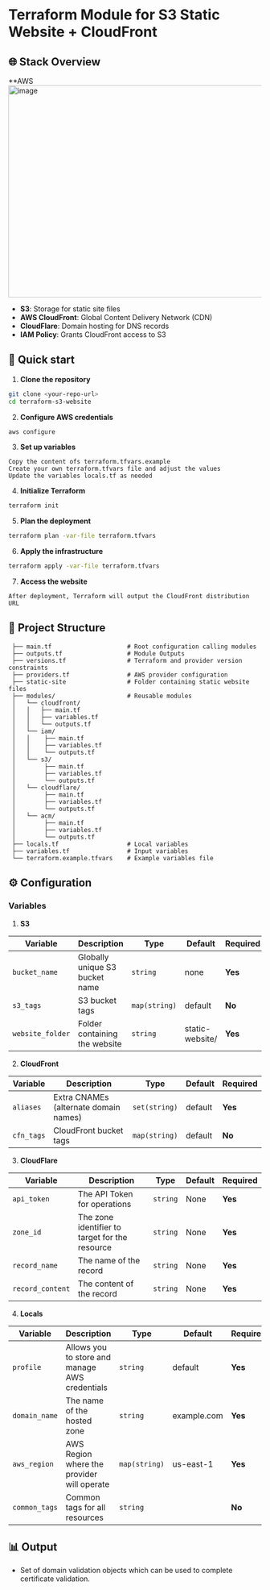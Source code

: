 # Terraform Module for S3 Static Website + CloudFront

## 🌐 Stack Overview
**AWS<img width="691" height="421" alt="image" src="https://github.com/user-attachments/assets/46067c23-e191-4a5e-9207-f94dbda8d6d3" />

* **S3**: Storage for static site files
* **AWS CloudFront**: Global Content Delivery Network (CDN)
* **CloudFlare**: Domain hosting for DNS records
* **IAM Policy**: Grants CloudFront access to S3

## 🚀 Quick start

1. **Clone the repository**

 ```bash
 git clone <your-repo-url>
 cd terraform-s3-website
 ```

2. **Configure AWS credentials**

 ```bash
 aws configure
 ```

3. **Set up variables**

 ```
 Copy the content ofs terraform.tfvars.example
 Create your own terraform.tfvars file and adjust the values
 Update the variables locals.tf as needed
 ```

4. **Initialize Terraform**

```bash
terraform init
```

5. **Plan the deployment**

 ```bash
 terraform plan -var-file terraform.tfvars
 ```

6. **Apply the infrastructure**

 ```bash
 terraform apply -var-file terraform.tfvars
 ```

7. **Access the website**

 ```
 After deployment, Terraform will output the CloudFront distribution URL
  ```

## 📁 Project Structure

```
 ├── main.tf                     # Root configuration calling modules
 ├── outputs.tf                  # Module Outputs
 ├── versions.tf                 # Terraform and provider version constraints
 ├── providers.tf                # AWS provider configuration
 ├── static-site                 # Folder containing static website files
 ├── modules/                    # Reusable modules
 │   └── cloudfront/            
 │   │   ├── main.tf
 │   │   ├── variables.tf
 │   │   └── outputs.tf     
 │   └── iam/ 
 │   │    ├── main.tf
 │   │    ├── variables.tf
 │   │    └── outputs.tf          
 │   └── s3/ 
 │        ├── main.tf
 │        ├── variables.tf
 │        └── outputs.tf
 │   └── cloudflare/ 
 │        ├── main.tf
 │        ├── variables.tf
 │        └── outputs.tf  
 │   └── acm/ 
 │        ├── main.tf
 │        ├── variables.tf
 │        └── outputs.tf 
 ├── locals.tf                   # Local variables
 ├── variables.tf                # Input variables
 └── terraform.example.tfvars    # Example variables file
```

## ⚙️ Configuration

### Variables

1. **S3**

| Variable     | Description                  | Type     | Default     | Required |
| ------------ | ---------------------------- | -------- | ----------- | -------- |
| `bucket_name` | Globally unique S3 bucket name | `string` | none | **Yes** |
| `s3_tags` | S3 bucket tags | `map(string)` | default | **No** |
| `website_folder` | Folder containing the website | `string` | static-website/ | **Yes** |

2. **CloudFront**

| Variable     | Description                  | Type     | Default     | Required |
| ------------ | ---------------------------- | -------- | ----------- | -------- |
| `aliases` | Extra CNAMEs (alternate domain names) | `set(string)` | default | **Yes** |
| `cfn_tags` | CloudFront bucket tags | `map(string)` | default | **No** |


3. **CloudFlare**

| Variable     | Description                  | Type     | Default     | Required |
| ------------ | ---------------------------- | -------- | ----------- | -------- |
| `api_token`| The API Token for operations | `string` | None | **Yes** |
| `zone_id` | The zone identifier to target for the resource | `string` | None | **Yes** |
| `record_name` | The name of the record | `string` | None | **Yes** |
| `record_content` | The content of the record | `string` | None | **Yes** |

4. **Locals**

| Variable     | Description                  | Type     | Default     | Required |
| ------------ | ---------------------------- | -------- | ----------- | -------- |
| `profile` | Allows you to store and manage AWS credentials | `string` | default | **Yes** |
| `domain_name` | The name of the hosted zone | `string` | example.com | **Yes** |
| `aws_region` | AWS Region where the provider will operate | `map(string)` | us-east-1 | **Yes** |
| `common_tags` | Common tags for all resources | `string` |  | **No** |


## 📊 Output

* Set of domain validation objects which can be used to complete certificate validation.
